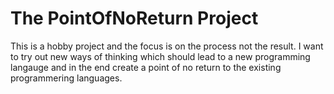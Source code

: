 # The PointOfNoReturn Project

This is a hobby project and the focus is on the process not the result. I want to try out new ways of thinking which should lead to a new programming langauge and in the end create a point of no return to the existing programmering languages.

